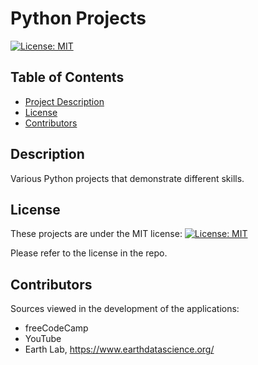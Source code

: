 # Python Projects

[![License: MIT](https://img.shields.io/badge/License-MIT-yellow.svg)](https://opensource.org/licenses/MIT)

## Table of Contents

- [Project Description](#Description)
- [License](#License)
- [Contributors](#Contributors)

## Description

Various Python projects that demonstrate different skills.

## License

These projects are under the MIT license:
[![License: MIT](https://img.shields.io/badge/License-MIT-yellow.svg)](https://opensource.org/licenses/MIT)

Please refer to the license in the repo.

## Contributors

Sources viewed in the development of the applications:
- freeCodeCamp
- YouTube
- Earth Lab, https://www.earthdatascience.org/
